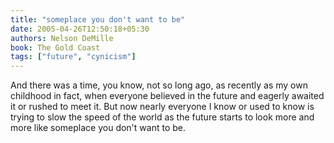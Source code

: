```yaml
---
title: "someplace you don't want to be"
date: 2005-04-26T12:50:18+05:30
authors: Nelson DeMille
book: The Gold Coast
tags: ["future", "cynicism"]
---
```

And there was a time, you know, not so long ago, as recently as my own childhood in fact, when everyone believed in the future and eagerly awaited it or rushed to meet it. But now nearly everyone I know or used to know is trying to slow the speed of the world as the future starts to look more and more like someplace you don't want to be.
